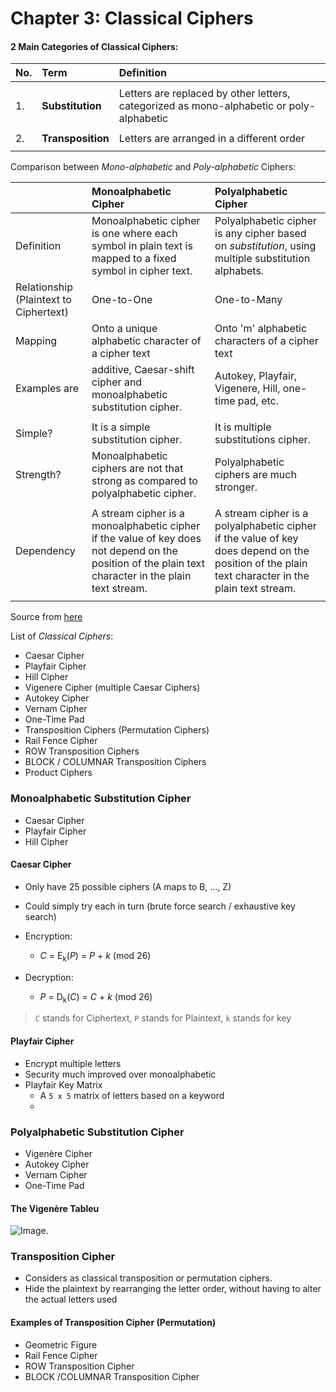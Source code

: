 # Chapter 3: Classical Ciphers

#### 2 Main Categories of Classical Ciphers:

| No. | Term | Definition |
| :--- | :--- | :--- |
|||
| 1. | **Substitution** | Letters are replaced by other letters, categorized as mono-alphabetic or poly-alphabetic |
|||
| 2. | **Transposition** | Letters are arranged in a different order |
|||

Comparison between *Mono-alphabetic* and *Poly-alphabetic* Ciphers:

| | **Monoalphabetic Cipher** | **Polyalphabetic Cipher** |
| :--- | :--- | :--- |
| Definition |Monoalphabetic cipher is one where each symbol in plain text is mapped to a fixed symbol in cipher text. | Polyalphabetic cipher is any cipher based on *substitution*, using multiple substitution alphabets.|
| Relationship (Plaintext to Ciphertext) |One-to-One | One-to-Many |
| Mapping | Onto a unique alphabetic character of a cipher text | Onto 'm' alphabetic characters of a cipher text |
| Examples are | additive, Caesar-shift cipher and monoalphabetic substitution cipher.| Autokey, Playfair, Vigenere, Hill, one-time pad, etc.|
|||
| Simple? | It is a simple substitution cipher. | It is multiple substitutions cipher. |
| Strength? |  Monoalphabetic ciphers are not that strong as compared to polyalphabetic cipher. | Polyalphabetic ciphers are much stronger. |
|||
| Dependency | A stream cipher is a monoalphabetic cipher if the value of key does not depend on the position of the plain text character in the plain text stream. | A stream cipher is a polyalphabetic cipher if the value of key does depend on the position of the plain text character in the plain text stream. |
|||

Source from [here](https://www.geeksforgeeks.org/difference-between-monoalphabetic-cipher-and-polyalphabetic-cipher/#:~:text=Monoalphabetic%20cipher%20is%20one%20where,substitution%2C%20using%20multiple%20substitution%20alphabets.&text=The%20relationship%20between%20a%20character,is%20one%2Dto%2Done.)
 
List of *Classical Ciphers*:

+ Caesar Cipher
+ Playfair Cipher
+ Hill Cipher
+ Vigenere Cipher (multiple Caesar Ciphers)
+ Autokey Cipher
+ Vernam Cipher
+ One-Time Pad
+ Transposition Ciphers (Permutation Ciphers)
+ Rail Fence Cipher
+ ROW Transposition Ciphers
+ BLOCK / COLUMNAR Transposition Ciphers
+ Product Ciphers

### Monoalphabetic Substitution Cipher
+ Caesar Cipher
+ Playfair Cipher
+ Hill Cipher


#### Caesar Cipher
+ Only have 25 possible ciphers (A maps to B, ..., Z)
+ Could simply try each in turn (brute force search / exhaustive key search)
+ Encryption:
	+ *C* = E<sub>k</sub>(*P*) = *P* + *k* (mod 26)

+ Decryption:
	+ *P* = D<sub>k</sub>(*C*) = *C* + *k* (mod 26)

> `C` stands for Ciphertext, `P` stands for Plaintext, `k` stands for key

#### Playfair Cipher
+ Encrypt multiple letters
+ Security much improved over monoalphabetic
+ Playfair Key Matrix
	+ A `5 x 5`  matrix of letters based on a keyword
	+ 

### Polyalphabetic Substitution Cipher
+ Vigenère Cipher
+ Autokey Cipher
+ Vernam Cipher
+ One-Time Pad


#### The Vigenère Tableu

![Image.](https://pages.mtu.edu/~shene/NSF-4/Tutorial/VIG/FIG-VIG-Table.jpg)

### Transposition Cipher
+ Considers as classical transposition or permutation ciphers.
+ Hide the plaintext by rearranging the letter order, without having to alter the actual letters used

#### Examples of Transposition Cipher (Permutation)
+ Geometric Figure
+ Rail Fence Cipher
+ ROW Transposition Cipher
+ BLOCK /COLUMNAR Transposition Cipher